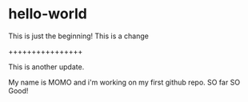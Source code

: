 hello-world
===========

This is just the beginning! This is a change

++++++++++++++++

This is another update. 

My name is MOMO and i'm working on my first github repo.
SO far SO Good!
